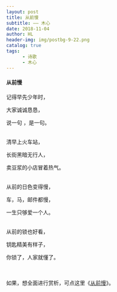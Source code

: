 ```yaml
---
layout: post
title: 从前慢
subtitle: —— 木心
date: 2018-11-04
author: HL
header-img: img/postbg-9-22.png
catalog: true
tags:
      - 诗歌
      - 木心
---
```


<h4>从前慢</h4>

记得早先少年时，

大家诚诚恳恳，

说一句 ，是一句。

<br>
清早上火车站，

长街黑暗无行人，

卖豆浆的小店冒着热气。

<br>
从前的日色变得慢，

车，马，邮件都慢，

一生只够爱一个人。

<br>
从前的锁也好看，

钥匙精美有样子，

你锁了，人家就懂了。

<br>
<br>
如果，想全面进行赏析，可点这里《<a href="https://baike.baidu.com/item/%E4%BB%8E%E5%89%8D%E6%85%A2/17158480?fr=aladdin" target="_blank">从前慢</a>》。

